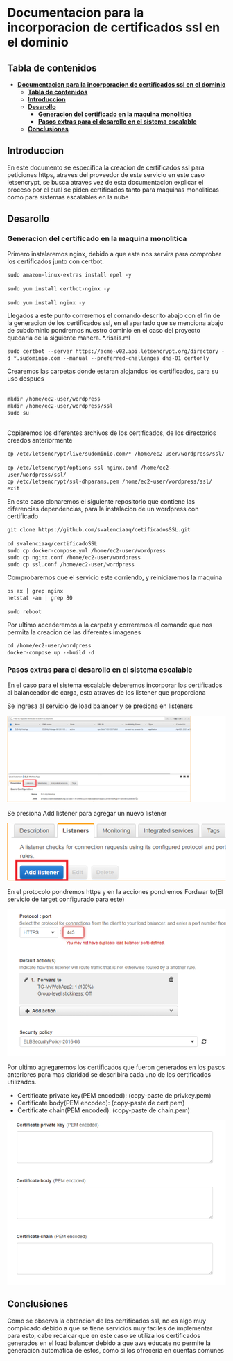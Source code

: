 
# **Documentacion para la incorporacion de certificados ssl en el dominio**

## **Tabla de contenidos**
- [**Documentacion para la incorporacion de certificados ssl en el dominio**](#documentacion-para-la-incorporacion-de-certificados-ssl-en-el-dominio)
  - [**Tabla de contenidos**](#tabla-de-contenidos)
  - [**Introduccion**](#introduccion)
  - [**Desarollo**](#desarollo)
    - [**Generacion del certificado en la maquina monolitica**](#generacion-del-certificado-en-la-maquina-monolitica)
    - [**Pasos extras para el desarollo en el sistema escalable**](#pasos-extras-para-el-desarollo-en-el-sistema-escalable)
  - [**Conclusiones**](#conclusiones)


## **Introduccion**

En este documento se especifica la creacion de certificados ssl para peticiones https, atraves del proveedor de este servicio en este caso letsencrypt, se busca atraves vez de esta documentacion explicar el proceso por el cual se piden certificados tanto para maquinas monoliticas como para sistemas escalables en la nube


## **Desarollo**

### **Generacion del certificado en la maquina monolitica**

Primero instalaremos nginx, debido a que este nos servira para comprobar los certificados junto con certbot.

```
sudo amazon-linux-extras install epel -y

sudo yum install certbot-nginx -y

sudo yum install nginx -y
```

Llegados a este punto correremos el comando descrito abajo con el fin de la generacion de los certificados ssl, en el apartado que se menciona abajo de subdominio pondremos nuestro dominio en el caso del proyecto quedaria de la siguiente manera. *.risais.ml

```
sudo certbot --server https://acme-v02.api.letsencrypt.org/directory -d *.sudominio.com --manual --preferred-challenges dns-01 certonly
```

Crearemos las carpetas donde estaran alojandos los certificados, para su uso despues

```

mkdir /home/ec2-user/wordpress
mkdir /home/ec2-user/wordpress/ssl
sudo su


```

Copiaremos los diferentes archivos de los certificados, de los directorios creados anteriormente

```
cp /etc/letsencrypt/live/sudominio.com/* /home/ec2-user/wordpress/ssl/

cp /etc/letsencrypt/options-ssl-nginx.conf /home/ec2-user/wordpress/ssl/
cp /etc/letsencrypt/ssl-dhparams.pem /home/ec2-user/wordpress/ssl/
exit
```
En este caso clonaremos el siguiente repositorio que contiene las diferencias dependencias, para la instalacion de un wordpress con certificado

```
git clone https://github.com/svalenciaaq/cetificadosSSL.git

cd svalenciaaq/certificadoSSL
sudo cp docker-compose.yml /home/ec2-user/wordpress
sudo cp nginx.conf /home/ec2-user/wordpress
sudo cp ssl.conf /home/ec2-user/wordpress

```
Comprobaremos que el servicio este corriendo, y reiniciaremos la maquina

```
ps ax | grep nginx
netstat -an | grep 80

sudo reboot
```
Por ultimo accederemos a la carpeta y correremos el comando que nos permita la creacion de las diferentes imagenes 

```
cd /home/ec2-user/wordpress
docker-compose up --build -d
```

### **Pasos extras para el desarollo en el sistema escalable**

En el caso para el sistema escalable deberemos incorporar los certificados al balanceador de carga, esto atraves de los listener que proporciona

Se ingresa al servicio de load balancer y se presiona en listeners

![CERT1](./../img/cert1.png)

Se presiona Add listener para agregar un nuevo listener

![CERT2](./../img/cert2.png)

En el protocolo pondremos https y en la acciones pondremos Fordwar to(El servicio de target configurado para este)

![CERT4](./../img/cert4.png)


Por ultimo agregaremos los certificados que fueron generados en los pasos anteriores para mas claridad se describira cada uno de los certificados utilizados.


* Certificate private key(PEM encoded): (copy-paste de privkey.pem)
* Certificate body(PEM encoded): (copy-paste de cert.pem)
* Certificate chain(PEM encoded): (copy-paste de chain.pem)


![CERT3](./../img/cert3.png)


## **Conclusiones**

Como se observa la obtencion de los certificados ssl, no es algo muy complicado debido a que se tiene servicios muy faciles de implementar para esto, cabe recalcar que en este caso se utiliza los certificados generados en el load balancer debido a que aws educate no permite la generacion automatica de estos, como si los ofreceria en cuentas comunes
